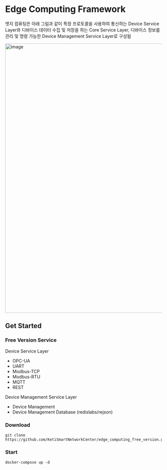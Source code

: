 # Edge Computing Framework

엣지 컴퓨팅은 아래 그림과 같이 특정 프로토콜을 사용하여 통신하는 Device Service Layer와 디바이스 데이터  수집 및 저장을 하는 Core Service Layer, 디바이스 정보를 관리 및 명령 가능한 Device Management Service Layer로 구성됨

<img width="863" alt="image" src="https://github.com/KetiSmartNetworkCenter/edge_computing_free_version/assets/120157640/60eb8873-bf12-4799-a8b4-1e070ed1bb31">

## Get Started
### Free Version Service

Device Service Layer  
* OPC-UA
* UART
* Modbus-TCP
* Modbus-RTU
* MQTT
* REST

Device Management Service Layer
* Device Management
* Device Management Database (redislabs/rejson)

### Download
```
git clone https://github.com/KetiSmartNetworkCenter/edge_computing_free_version.git  
```

### Start
```
docker-compose up -d
```
